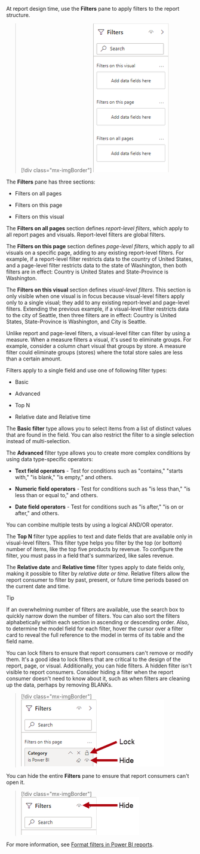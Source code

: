 At report design time, use the **Filters** pane to apply filters to the report structure.

> [!div class="mx-imgBorder"]
> [![Screenshot of the Filters pane with the three sections.](../media/filter-pane.png)](../media/filter-pane.png#lightbox)

The **Filters** pane has three sections:

-   Filters on all pages

-   Filters on this page

-   Filters on this visual

The **Filters on all pages** section defines *report-level filters*, which apply to all report pages and visuals. Report-level filters are global filters.

The **Filters on this page** section defines *page-level filters*, which apply to all visuals on a specific page, adding to any existing report-level filters. For example, if a report-level filter restricts data to the country of United States, and a page-level filter restricts data to the state of Washington, then both filters are in effect: Country is United States and State-Province is Washington.

The **Filters on this visual** section defines *visual-level filters*. This section is only visible when one visual is in focus because visual-level filters apply only to a single visual; they add to any existing report-level and page-level filters. Extending the previous example, if a visual-level filter restricts data to the city of Seattle, then three filters are in effect: Country is United States, State-Province is Washington, and City is Seattle.

Unlike report and page-level filters, a visual-level filter can filter by using a measure. When a measure filters a visual, it's used to eliminate groups. For example, consider a column chart visual that groups by store. A measure filter could eliminate groups (stores) where the total store sales are less than a certain amount.

Filters apply to a single field and use one of following filter types:

-   Basic

-   Advanced

-   Top N

-   Relative date and Relative time

The **Basic filter** type allows you to select items from a list of distinct values that are found in the field. You can also restrict the filter to a single selection instead of multi-selection.

The **Advanced** filter type allows you to create more complex conditions by using data type-specific operators:

-   **Text field operators** - Test for conditions such as "contains," "starts with," "is blank," "is empty," and others.

-   **Numeric field operators** - Test for conditions such as "is less than," "is less than or equal to," and others.

-   **Date field operators** - Test for conditions such as "is after," "is on or after," and others.

You can combine multiple tests by using a logical AND/OR operator.

The **Top N** filter type applies to text and date fields that are available only in visual-level filters. This filter type helps you filter by the top (or bottom) number of items, like the top five products by revenue. To configure the filter, you must pass in a field that's summarized, like sales revenue.

The **Relative date** and **Relative time** filter types apply to date fields only, making it possible to filter by *relative date or time*. Relative filters allow the report consumer to filter by past, present, or future time periods based on the current date and time.

> [!TIP]
> If an overwhelming number of filters are available, use the search box to quickly narrow down the number of filters. You can also sort the filters alphabetically within each section in ascending or descending order. Also, to determine the model field for each filter, hover the cursor over a filter card to reveal the full reference to the model in terms of its table and the field name.

You can lock filters to ensure that report consumers can't remove or modify them. It's a good idea to lock filters that are critical to the design of the report, page, or visual. Additionally, you can hide filters. A hidden filter isn't visible to report consumers. Consider hiding a filter when the report consumer doesn't need to know about it, such as when filters are cleaning up the data, perhaps by removing BLANKs.

> [!div class="mx-imgBorder"]
> [![Screenshot of the Filters pane and the filter card Lock and Hide icons.](../media/filters-pane-card-lock-hide.png)](../media/filters-pane-card-lock-hide.png#lightbox)

You can hide the entire **Filters** pane to ensure that report consumers can't open it.

> [!div class="mx-imgBorder"]
> [![Screenshot of the Filters pane and the Hide icon.](../media/filters-pane-lock.png)](../media/filters-pane-lock.png#lightbox)

For more information, see [Format filters in Power BI reports](/power-bi/create-reports/power-bi-report-filter/?azure-portal=true).
